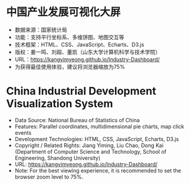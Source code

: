 # 中国产业发展可视化大屏
- 数据来源：国家统计局
- 功能：支持平行坐标系、多维饼图、地图交互等
- 技术框架：HTML、CSS、JavaScript、Echarts、D3.js
- 版权：姜一鸣、刘超、董凯（山东大学计算机科学与技术学院）
- URL：https://kangyimyeong.github.io/Industry-Dashboard/
- 为获得最佳使用体验，建议将浏览器缩放为75%

# China Industrial Development Visualization System
- Data Source: National Bureau of Statistics of China
- Features: Parallel coordinates, multidimensional pie charts, map click events
- Development Technologies: HTML, CSS, JavaScript, Echarts, D3.js
- Copyright / Related Rights: Jiang Yiming, Liu Chao, Dong Kai (Department of Computer Science and Technology, School of Engineering, Shandong University)
- URL: https://kangyimyeong.github.io/Industry-Dashboard/
- Note: For the best viewing experience, it is recommended to set the browser zoom level to 75%.
